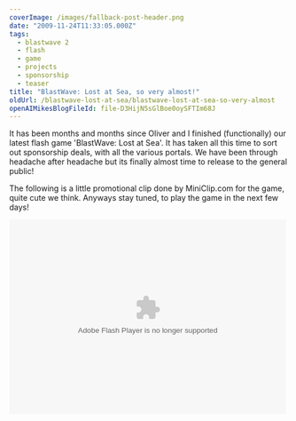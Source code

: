```yaml
---
coverImage: /images/fallback-post-header.png
date: "2009-11-24T11:33:05.000Z"
tags:
  - blastwave 2
  - flash
  - game
  - projects
  - sponsorship
  - teaser
title: "BlastWave: Lost at Sea, so very almost!"
oldUrl: /blastwave-lost-at-sea/blastwave-lost-at-sea-so-very-almost
openAIMikesBlogFileId: file-D3HijN5sGlBoe0oySFTIm68J
---
```


It has been months and months since Oliver and I finished (functionally) our latest flash game 'BlastWave: Lost at Sea'. It has taken all this time to sort out sponsorship deals, with all the various portals. We have been through headache after headache but its finally almost time to release to the general public!

<!-- more -->

The following is a little promotional clip done by MiniClip.com for the game, quite cute we think. Anyways stay tuned, to play the game in the next few days!

<object classid="clsid:d27cdb6e-ae6d-11cf-96b8-444553540000" width="500" height="350" codebase="https://download.macromedia.com/pub/shockwave/cabs/flash/swflash.cab#version=6,0,40,0"><param name="src" value="https://www.mikecann.blog/wp-content/uploads/2009/11/blastwave.swf?loop=true" /><embed type="application/x-shockwave-flash" width="500" height="350" src="/wp-content/uploads/2009/11/blastwave.swf?loop=true"></embed></object>
